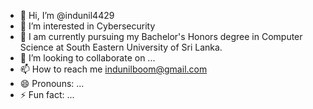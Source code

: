 - 👋 Hi, I’m @indunil4429
- 👀 I’m interested in Cybersecurity
- 🌱 I am currently pursuing my Bachelor's Honors degree in Computer Science at South Eastern University of Sri Lanka.
- 💞️ I’m looking to collaborate on ...
- 📫 How to reach me indunilboom@gmail.com
- 😄 Pronouns: ...
- ⚡ Fun fact: ...

<!---
saima-seu/saima-seu is a ✨ special ✨ repository because its `README.md` (this file) appears on your GitHub profile.
You can click the Preview link to take a look at your changes.
--->
